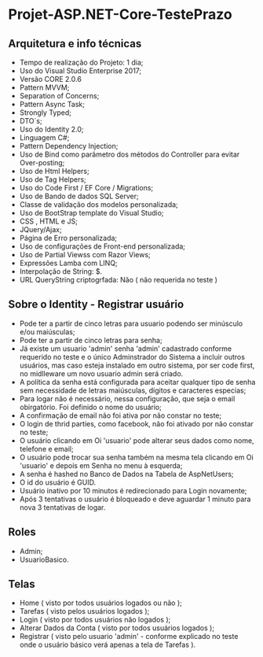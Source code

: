 
# Projet-ASP.NET-Core-TestePrazo #

## Arquitetura e info técnicas ##

* Tempo de realização do Projeto: 1 dia;
* Uso do Visual Studio Enterprise 2017;
* Versão CORE 2.0.6
* Pattern MVVM;
* Separation of Concerns;
* Pattern Async Task;
* Strongly Typed;
* DTO´s;
* Uso do Identity 2.0;
* Linguagem C#;
* Pattern Dependency Injection;
* Uso de Bind como parâmetro dos métodos do Controller para evitar Over-posting;
* Uso de Html Helpers;
* Uso de Tag Helpers;
* Uso do Code First / EF Core / Migrations;
* Uso de Bando de dados SQL Server;
* Classe de validação dos modelos personalizada;
* Uso de BootStrap template do Visual Studio;
* CSS , HTML e JS;
* JQuery/Ajax;
* Página de Erro personalizada;
* Uso de configurações de Front-end personalizada;
* Uso de Partial Viewss com Razor Views;
* Expressões Lamba com LINQ;
* Interpolação de String: $.
* URL QueryString criptogrfada: Não ( não requerida no teste )

## Sobre o Identity - Registrar usuário ##

* Pode ter a partir de cinco letras para usuario podendo ser minúsculo e/ou maiúsculas;
* Pode ter a partir de cinco letras para senha;
* Já existe um usuario 'admin' senha 'admin' cadastrado conforme requerido no teste e o único Adminstrador do Sistema a incluir outros usuários, mas caso esteja instalado em outro sistema, por ser code first, no midlleware um novo usuario admin será criado. 
* A política da senha está configurada para aceitar qualquer tipo de senha sem necessidade de letras maiúsculas, dígitos e caracteres especias;
* Para logar não é necessário, nessa configuração, que seja o email obirgatório. Foi definido o nome do usuário;
* A confirmação de email não foi ativa por não constar no teste;
* O login de thrid parties, como facebook, não foi ativado por não constar no teste;
* O usuário clicando em Oi 'usuario' pode alterar seus dados como nome, telefone e email;
* O usuário pode trocar sua senha também na mesma tela clicando em Oi 'usuario' e depois em Senha no menu à esquerda;
* A senha é hashed no Banco de Dados na Tabela de AspNetUsers;
* O id do usuário é GUID.
* Usuário inativo por 10 minutos é redirecionado para Login novamente;
* Após 3 tentativas o usuário é bloqueado e deve aguardar 1 minuto para nova 3 tentativas de logar. 

## Roles ##

* Admin;
* UsuarioBasico.

## Telas ##

* Home ( visto por todos usuários logados ou não );
* Tarefas ( visto pelos usuários logados );
* Login ( visto por todos usuários não logados );
* Alterar Dados da Conta ( visto por todos usuários logados );
* Registrar ( visto pelo usuario 'admin' - conforme explicado no teste onde o usuário básico verá apenas a tela de Tarefas ).

